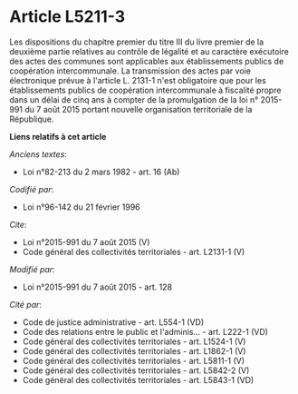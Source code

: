# Article L5211-3

Les dispositions du chapitre premier du titre III du livre premier de la deuxième partie relatives au contrôle de légalité et
au caractère exécutoire des actes des communes sont applicables aux établissements publics de coopération intercommunale. La
transmission des actes par voie électronique prévue à l'article L. 2131-1 n'est obligatoire que pour les établissements
publics de coopération intercommunale à fiscalité propre dans un délai de cinq ans à compter de la promulgation de la loi n°
2015-991 du 7 août 2015 portant nouvelle organisation territoriale de la République.

**Liens relatifs à cet article**

_Anciens textes_:

  - Loi n°82-213 du 2 mars 1982 - art. 16 (Ab)

_Codifié par_:

  - Loi n°96-142 du 21 février 1996

_Cite_:

  - Loi n°2015-991 du 7 août 2015 (V)
  - Code général des collectivités territoriales - art. L2131-1 (V)

_Modifié par_:

  - Loi n°2015-991 du 7 août 2015 - art. 128

_Cité par_:

  - Code de justice administrative - art. L554-1 (VD)
  - Code des relations entre le public et l'adminis... - art. L222-1 (VD)
  - Code général des collectivités territoriales - art. L1524-1 (V)
  - Code général des collectivités territoriales - art. L1862-1 (V)
  - Code général des collectivités territoriales - art. L5811-1 (V)
  - Code général des collectivités territoriales - art. L5842-2 (V)
  - Code général des collectivités territoriales - art. L5843-1 (VD)
